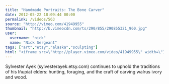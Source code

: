 ```yaml
---
title: "Handmade Portraits: The Bone Carver"
date: 2012-05-22 18:09:44 00:00
permalink: /videos/563
source: "http://vimeo.com/41949955"
thumbnail: "http://b.vimeocdn.com/ts/290/855/290855321_960.jpg"
user:
  username: "nick"
  name: "Nick Sergeant"
tags: ["art","etsy","alaska","sculpting"]
html: "<iframe src=\"http://player.vimeo.com/video/41949955\" width=\"1280\" height=\"720\" frameborder=\"0\" webkitallowfullscreen mozallowfullscreen allowfullscreen></iframe>"
---
```


Sylvester Ayek (sylvesterayek.etsy.com) continues to uphold the traditions of his Iñupiat elders: hunting, foraging, and the craft of carving walrus ivory and wood.